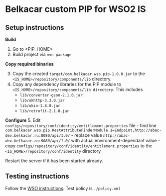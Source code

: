 # Belkacar custom PIP for WSO2 IS

## Setup instructions

__Build__

1. Go to <PIP_HOME>
2. Build project via 
``
mvn package
``

__Copy required binaries__

3. Copy the created ``target/com.belkacar.wso.pip-1.0.0.jar`` to the ``<IS_HOME>/repository/components/lib`` directory.
4. Copy any dependency libraries for the PIP module to ``<IS_HOME>/repository/components/lib directory``. This includes
    - ``lib/converter-gson-2.1.0.jar``
    - ``lib/okhttp-3.3.0.jar``
    - ``lib/okio-1.8.0.jar``
    - ``lib/retrofit-2.1.0.jar``

__Configure__
5. Edit ``configs/repository/conf/identity/entitlement.properties`` file
    - find line ``com.belkacar.wso.pip.RestAttributeFinderModule.1=Endpoint,http://abac-dev.belkacar.ru:8080/api/1.0/``
    - replace value _``http://abac-dev.belkacar.ru:8080/api/1.0/``_ with actual environment-dependant value
    - copy ``configs/repository/conf/identity/entitlement.properties`` to the ``<IS_HOME>/repository/conf/identity`` directory

Restart the server if it has been started already.

## Testing instructions
Follow the [WSO instructions](https://docs.wso2.com/display/IS530/Writing+a+Custom+Policy+Info+Point).
Test policy is ``./policy.xml``

